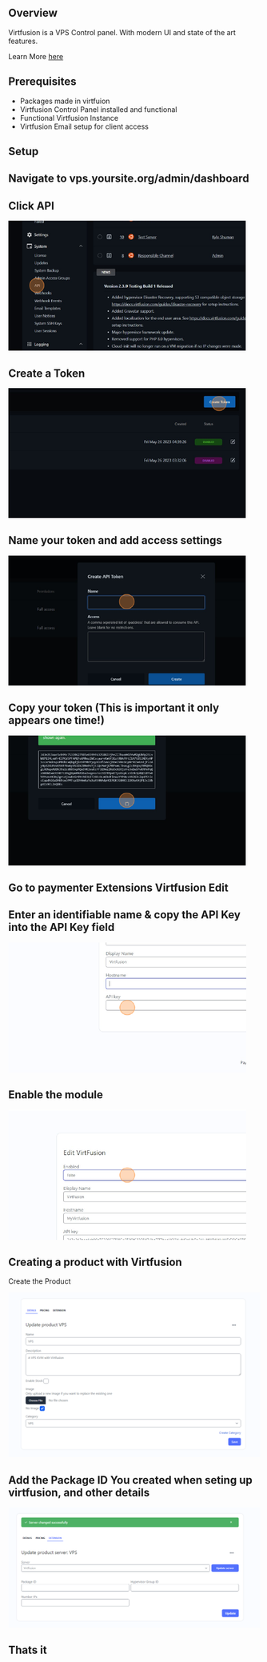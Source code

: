 ## Overview

 Virtfusion is a VPS Control panel. With modern UI and state of the art features.

Learn More [here](https://virtfusion.com/)

## Prerequisites

- Packages made in virtfuion <br>
- Virtfusion Control Panel installed and functional <br>
- Functional Virtfusion Instance <br>
- Virtfusion Email setup for client access

## Setup

## Navigate to vps.yoursite.org/admin/dashboard

## Click API

![](step1.png)

## Create a Token

![](step2.png)

## Name your token and add access settings

 ![](step3.png)

## Copy your token (This is important it only appears one time!)

 ![](step4.png)

## Go to paymenter Extensions Virtfusion Edit

## Enter an identifiable name & copy the API Key into the API Key field

 ![](step5.png)

## Enable the module

![](step6.png)

## Creating a product with Virtfusion

Create the Product

![](step7.png)

## Add the Package ID You created when seting up virtfusion, and other details

![](step8.png)

## Thats it
